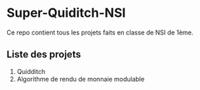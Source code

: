 # Super-Quiditch-NSI
Ce repo contient tous les projets faits en classe de NSI de 1ème.

## Liste des projets
1) Quidditch 
2) Algorithme de rendu de monnaie modulable
